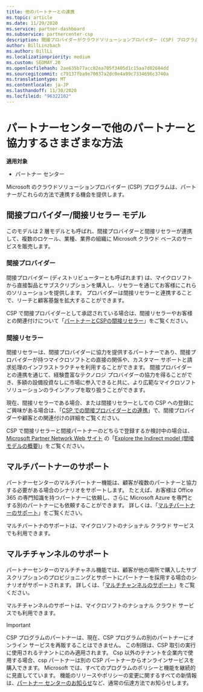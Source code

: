 ```yaml
---
title: 他のパートナーとの連携
ms.topic: article
ms.date: 11/29/2020
ms.service: partner-dashboard
ms.subservice: partnercenter-csp
description: 間接プロバイダーがクラウドソリューションプロバイダー (CSP) プログラムで間接リセラーと提携し、どのロールが適切かを判断する方法について説明します。
author: BillLinzbach
ms.author: BillLi
ms.localizationpriority: medium
ms.custom: SEOMAY.20
ms.openlocfilehash: 2ae635b77acc82ea705f3405d1c15aa7d02684dd
ms.sourcegitcommit: c79137fba9e70037a2dc0e4a99c7334696c3740a
ms.translationtype: MT
ms.contentlocale: ja-JP
ms.lasthandoff: 11/30/2020
ms.locfileid: "96322102"
---
```

# <a name="different-ways-you-can-work-with-other-partners-in-partner-center"></a>パートナーセンターで他のパートナーと協力するさまざまな方法

**適用対象**

- パートナー センター

Microsoft のクラウドソリューションプロバイダー (CSP) プログラムは、パートナーがこれらの方法で連携する機会を提供します。

## <a name="indirect-provider-indirect-reseller-model"></a>間接プロバイダー/間接リセラー モデル

このモデルは 2 層モデルとも呼ばれ、間接プロバイダーと間接リセラーが連携して、複数のロケール、業種、業界の組織に Microsoft クラウド ベースのサービスを販売します。

### <a name="indirect-providers"></a>間接プロバイダー

間接プロバイダー (ディストリビューターとも呼ばれます) は、マイクロソフトから直接製品とサブスクリプションを購入し、リセラーを通じてお客様にこれらのソリューションを提供します。 プロバイダーは間接リセラーと連携することで、リーチと顧客基盤を拡大することができます。

CSP で間接プロバイダーとして承認されている場合は、間接リセラーやお客様との関連付けについて「[パートナーとCSPの間接リセラー](indirect-provider-tasks-in-partner-center.md)」をご覧ください。

### <a name="indirect-resellers"></a>間接リセラー

間接リセラーは、間接プロバイダーに協力を提供するパートナーであり、間接プロバイダーが持つマイクロソフトとの直接の関係や、カスタマー サポートと請求処理のインフラストラクチャを利用することができます。 間接プロバイダーとの連携を通じて、経験豊富なテクノロジ プロバイダーの協力を得ることができ、多額の設備投資なしに市場に参入できると共に、より広範なマイクロソフト ソリューションのラインアップを取り扱うことができます。

現在、間接リセラーである場合、または間接リセラーとしての CSP への登録にご興味がある場合は、「[CSP での間接プロバイダーとの連携](indirect-reseller-tasks-in-partner-center.md)」で、間接プロバイダーや顧客との関連付けの詳細をご覧ください。

CSP で間接リセラーと間接パートナーのどちらで登録するか検討中の場合は、 [Microsoft Partner Network Web サイト](https://partner.microsoft.com) の「[Explore the Indirect model (間接モデルの概要)](https://partner.microsoft.com/cloud-solution-provider/indirect)」をご覧ください。

## <a name="multi-partner-support"></a>マルチパートナーのサポート

パートナーセンターのマルチパートナー機能は、顧客が複数のパートナーと協力する必要がある場合のシナリオをサポートします。 たとえば、お客様は Office 365 の専門知識を持つパートナーに依頼し、さらに Microsoft Azure を専門とする別のパートナーにも依頼することができます。 詳しくは、「[マルチパートナーのサポート](multipartner.md)」をご覧ください。

マルチパートナのサポートは、マイクロソフトのナショナル クラウド サービスでも利用できます。

## <a name="multi-channel-support"></a>マルチチャンネルのサポート

パートナーセンターのマルチチャネル機能では、顧客が他の場所で購入したサブスクリプションのプロビジョニングとサポートにパートナーを採用する場合のシナリオがサポートされます。 詳しくは、「[マルチチャンネルのサポート](multichannel.md)」をご覧ください。

マルチチャンネルのサポートは、マイクロソフトのナショナル クラウド サービスでも利用できます。

> [!IMPORTANT]  
> CSP プログラムのパートナーは、現在、CSP プログラムの別のパートナーにオンライン サービスを再販することはできません。 この制限は、CSP 取引の実行に使用されるテナントにのみ適用されます。 Csp 以外のテナントを企業内で使用する場合、csp パートナーは別の CSP パートナーからオンラインサービスを購入できます。 Microsoft では、すべてのプログラムのポリシーと機能を継続的に見直してています。 機能のリリースやポリシーの変更に関するすべての新情報は、[パートナー センターのお知らせ](announcements/index.md)など、通常の伝達方法でお知らせします。
